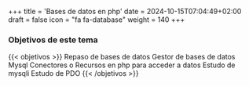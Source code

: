 +++
title = 'Bases de datos en php'
date = 2024-10-15T07:04:49+02:00
draft = false
icon = "fa fa-database"
weight = 140
+++


### Objetivos de este tema
{{< objetivos  >}}
Repaso de bases de datos
Gestor de bases de datos Mysql
Conectores o Recursos en php para acceder a datos
Estudo de mysqli
Estudo de PDO
{{< /objetivos >}}








